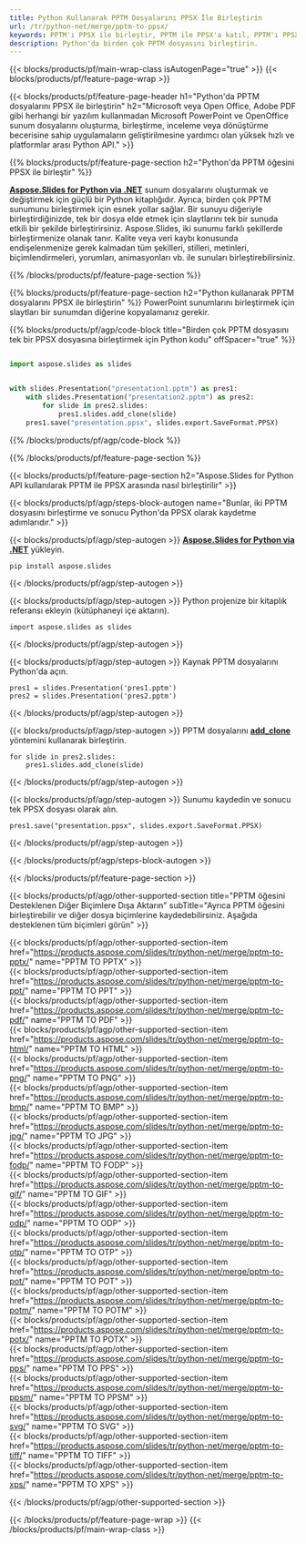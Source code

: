 ```yaml
---
title: Python Kullanarak PPTM Dosyalarını PPSX İle Birleştirin
url: /tr/python-net/merge/pptm-to-ppsx/
keywords: PPTM'ı PPSX ile birleştir, PPTM ile PPSX'a katıl, PPTM'ı PPSX ile birleştir, PowerPoint, Presentation, PPSX, Python, Aspose
description: Python'da birden çok PPTM dosyasını birleştirin.
---
```


{{< blocks/products/pf/main-wrap-class isAutogenPage="true" >}}
{{< blocks/products/pf/feature-page-wrap >}}

{{< blocks/products/pf/feature-page-header h1="Python'da PPTM dosyalarını PPSX ile birleştirin" h2="Microsoft veya Open Office, Adobe PDF gibi herhangi bir yazılım kullanmadan Microsoft PowerPoint ve OpenOffice sunum dosyalarını oluşturma, birleştirme, inceleme veya dönüştürme becerisine sahip uygulamaların geliştirilmesine yardımcı olan yüksek hızlı ve platformlar arası Python API." >}}

{{% blocks/products/pf/feature-page-section h2="Python'da PPTM öğesini PPSX ile birleştir" %}}

[**Aspose.Slides for Python via .NET**](https://products.aspose.com/slides/tr/python-net/) sunum dosyalarını oluşturmak ve değiştirmek için güçlü bir Python kitaplığıdır. Ayrıca, birden çok PPTM sunumunu birleştirmek için esnek yollar sağlar. Bir sunuyu diğeriyle birleştirdiğinizde, tek bir dosya elde etmek için slaytlarını tek bir sunuda etkili bir şekilde birleştirirsiniz. Aspose.Slides, iki sunumu farklı şekillerde birleştirmenize olanak tanır. Kalite veya veri kaybı konusunda endişelenmenize gerek kalmadan tüm şekilleri, stilleri, metinleri, biçimlendirmeleri, yorumları, animasyonları vb. ile sunuları birleştirebilirsiniz.

{{% /blocks/products/pf/feature-page-section %}}

{{% blocks/products/pf/feature-page-section  h2="Python kullanarak PPTM dosyalarını PPSX ile birleştirin" %}}
PowerPoint sunumlarını birleştirmek için slaytları bir sunumdan diğerine kopyalamanız gerekir.

{{% blocks/products/pf/agp/code-block title="Birden çok PPTM dosyasını tek bir PPSX dosyasına birleştirmek için Python kodu" offSpacer="true" %}}

```python

import aspose.slides as slides


with slides.Presentation("presentation1.pptm") as pres1:
    with slides.Presentation("presentation2.pptm") as pres2:
        for slide in pres2.slides:
            pres1.slides.add_clone(slide)
    pres1.save("presentation.ppsx", slides.export.SaveFormat.PPSX)
```


{{% /blocks/products/pf/agp/code-block %}}

{{% /blocks/products/pf/feature-page-section %}}

{{< blocks/products/pf/feature-page-section  h2="Aspose.Slides for Python API kullanılarak PPTM ile PPSX arasında nasıl birleştirilir" >}}

{{< blocks/products/pf/agp/steps-block-autogen name="Bunlar, iki PPTM dosyasını birleştirme ve sonucu Python'da PPSX olarak kaydetme adımlarıdır." >}}

{{< blocks/products/pf/agp/step-autogen >}}
[**Aspose.Slides for Python via .NET**](https://products.aspose.com/slides/tr/python-net/) yükleyin.
```
pip install aspose.slides
```
{{< /blocks/products/pf/agp/step-autogen >}}

{{< blocks/products/pf/agp/step-autogen >}}
Python projenize bir kitaplık referansı ekleyin (kütüphaneyi içe aktarın).
```
import aspose.slides as slides
```
{{< /blocks/products/pf/agp/step-autogen >}}

{{< blocks/products/pf/agp/step-autogen >}}
Kaynak PPTM dosyalarını Python'da açın.
```
pres1 = slides.Presentation('pres1.pptm')
pres2 = slides.Presentation('pres2.pptm')
```
{{< /blocks/products/pf/agp/step-autogen >}}

{{< blocks/products/pf/agp/step-autogen >}}
PPTM dosyalarını [**add_clone**](https://reference.aspose.com/slides/python-net/aspose.slides/islidecollection/#methods) yöntemini kullanarak birleştirin.
```
for slide in pres2.slides:
    pres1.slides.add_clone(slide)
```
{{< /blocks/products/pf/agp/step-autogen >}}

{{< blocks/products/pf/agp/step-autogen >}}
Sunumu kaydedin ve sonucu tek PPSX dosyası olarak alın.
```
pres1.save("presentation.ppsx", slides.export.SaveFormat.PPSX)
```

{{< /blocks/products/pf/agp/step-autogen >}}

{{< /blocks/products/pf/agp/steps-block-autogen >}}

{{< /blocks/products/pf/feature-page-section >}}

{{< blocks/products/pf/agp/other-supported-section title="PPTM öğesini Desteklenen Diğer Biçimlere Dışa Aktarın" subTitle="Ayrıca PPTM öğesini birleştirebilir ve diğer dosya biçimlerine kaydedebilirsiniz. Aşağıda desteklenen tüm biçimleri görün" >}}

{{< blocks/products/pf/agp/other-supported-section-item href="https://products.aspose.com/slides/tr/python-net/merge/pptm-to-pptx/" name="PPTM TO PPTX" >}}  
{{< blocks/products/pf/agp/other-supported-section-item href="https://products.aspose.com/slides/tr/python-net/merge/pptm-to-ppt/" name="PPTM TO PPT" >}}  
{{< blocks/products/pf/agp/other-supported-section-item href="https://products.aspose.com/slides/tr/python-net/merge/pptm-to-pdf/" name="PPTM TO PDF" >}}  
{{< blocks/products/pf/agp/other-supported-section-item href="https://products.aspose.com/slides/tr/python-net/merge/pptm-to-html/" name="PPTM TO HTML" >}}  
{{< blocks/products/pf/agp/other-supported-section-item href="https://products.aspose.com/slides/tr/python-net/merge/pptm-to-png/" name="PPTM TO PNG" >}}  
{{< blocks/products/pf/agp/other-supported-section-item href="https://products.aspose.com/slides/tr/python-net/merge/pptm-to-bmp/" name="PPTM TO BMP" >}}  
{{< blocks/products/pf/agp/other-supported-section-item href="https://products.aspose.com/slides/tr/python-net/merge/pptm-to-jpg/" name="PPTM TO JPG" >}}  
{{< blocks/products/pf/agp/other-supported-section-item href="https://products.aspose.com/slides/tr/python-net/merge/pptm-to-fodp/" name="PPTM TO FODP" >}}  
{{< blocks/products/pf/agp/other-supported-section-item href="https://products.aspose.com/slides/tr/python-net/merge/pptm-to-gif/" name="PPTM TO GIF" >}}  
{{< blocks/products/pf/agp/other-supported-section-item href="https://products.aspose.com/slides/tr/python-net/merge/pptm-to-odp/" name="PPTM TO ODP" >}}  
{{< blocks/products/pf/agp/other-supported-section-item href="https://products.aspose.com/slides/tr/python-net/merge/pptm-to-otp/" name="PPTM TO OTP" >}}  
{{< blocks/products/pf/agp/other-supported-section-item href="https://products.aspose.com/slides/tr/python-net/merge/pptm-to-pot/" name="PPTM TO POT" >}}  
{{< blocks/products/pf/agp/other-supported-section-item href="https://products.aspose.com/slides/tr/python-net/merge/pptm-to-potm/" name="PPTM TO POTM" >}}  
{{< blocks/products/pf/agp/other-supported-section-item href="https://products.aspose.com/slides/tr/python-net/merge/pptm-to-potx/" name="PPTM TO POTX" >}}  
{{< blocks/products/pf/agp/other-supported-section-item href="https://products.aspose.com/slides/tr/python-net/merge/pptm-to-pps/" name="PPTM TO PPS" >}}  
{{< blocks/products/pf/agp/other-supported-section-item href="https://products.aspose.com/slides/tr/python-net/merge/pptm-to-ppsm/" name="PPTM TO PPSM" >}}  
{{< blocks/products/pf/agp/other-supported-section-item href="https://products.aspose.com/slides/tr/python-net/merge/pptm-to-svg/" name="PPTM TO SVG" >}}  
{{< blocks/products/pf/agp/other-supported-section-item href="https://products.aspose.com/slides/tr/python-net/merge/pptm-to-tiff/" name="PPTM TO TIFF" >}}  
{{< blocks/products/pf/agp/other-supported-section-item href="https://products.aspose.com/slides/tr/python-net/merge/pptm-to-xps/" name="PPTM TO XPS" >}}  


{{< /blocks/products/pf/agp/other-supported-section >}}

{{< /blocks/products/pf/feature-page-wrap >}}
{{< /blocks/products/pf/main-wrap-class >}}